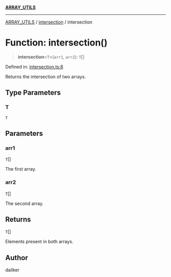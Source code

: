 [**ARRAY_UTILS**](../../README.md)

***

[ARRAY_UTILS](../../README.md) / [intersection](../README.md) / intersection

# Function: intersection()

> **intersection**\<`T`\>(`arr1`, `arr2`): `T`[]

Defined in: [intersection.ts:8](https://github.com/dailker/everyutil/blob/e046ece746e98526029078b26437a457f4c33555/src/array/intersection.ts#L8)

Returns the intersection of two arrays.

## Type Parameters

### T

`T`

## Parameters

### arr1

`T`[]

The first array.

### arr2

`T`[]

The second array.

## Returns

`T`[]

Elements present in both arrays.

## Author

dailker
